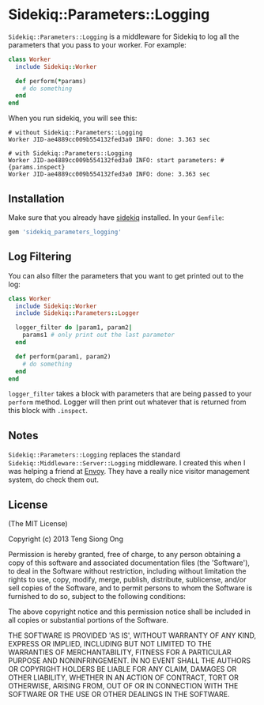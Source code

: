 # Sidekiq::Parameters::Logging

`Sidekiq::Parameters::Logging` is a middleware for Sidekiq to log all the parameters that you pass to your worker.  For example:

```ruby
class Worker
  include Sidekiq::Worker

  def perform(*params)
    # do something
  end
end
```

When you run sidekiq, you will see this:

```
# without Sidekiq::Parameters::Logging
Worker JID-ae4889cc009b554132fed3a0 INFO: done: 3.363 sec

# with Sidekiq::Parameters::Logging
Worker JID-ae4889cc009b554132fed3a0 INFO: start parameters: #{params.inspect}
Worker JID-ae4889cc009b554132fed3a0 INFO: done: 3.363 sec

```

## Installation

Make sure that you already have [sidekiq](http://sidekiq.org/) installed.  In your `Gemfile`:

```ruby
gem 'sidekiq_parameters_logging'
```

## Log Filtering

You can also filter the parameters that you want to get printed out to the log:

```ruby
class Worker
  include Sidekiq::Worker
  include Sidekiq::Parameters::Logger

  logger_filter do |param1, param2|
    params1 # only print out the last parameter
  end

  def perform(param1, param2)
    # do something
  end
end
```

`logger_filter` takes a block with parameters that are being passed to your `perform` method.  Logger will then print out whatever that is returned from this block with `.inspect`.

## Notes

`Sidekiq::Parameters::Logging` replaces the standard `Sidekiq::Middleware::Server::Logging` middleware.  I created this when I was helping a friend at [Envoy](https://signwithenvoy.com/).  They have a really nice visitor management system, do check them out. 

## License

(The MIT License)

Copyright (c) 2013 Teng Siong Ong

Permission is hereby granted, free of charge, to any person obtaining a copy of this software and associated documentation files (the 'Software'), to deal in the Software without restriction, including without limitation the rights to use, copy, modify, merge, publish, distribute, sublicense, and/or sell copies of the Software, and to permit persons to whom the Software is furnished to do so, subject to the following conditions:

The above copyright notice and this permission notice shall be included in all copies or substantial portions of the Software.

THE SOFTWARE IS PROVIDED 'AS IS', WITHOUT WARRANTY OF ANY KIND, EXPRESS OR IMPLIED, INCLUDING BUT NOT LIMITED TO THE WARRANTIES OF MERCHANTABILITY, FITNESS FOR A PARTICULAR PURPOSE AND NONINFRINGEMENT. IN NO EVENT SHALL THE AUTHORS OR COPYRIGHT HOLDERS BE LIABLE FOR ANY CLAIM, DAMAGES OR OTHER LIABILITY, WHETHER IN AN ACTION OF CONTRACT, TORT OR OTHERWISE, ARISING FROM, OUT OF OR IN CONNECTION WITH THE SOFTWARE OR THE USE OR OTHER DEALINGS IN THE SOFTWARE.
